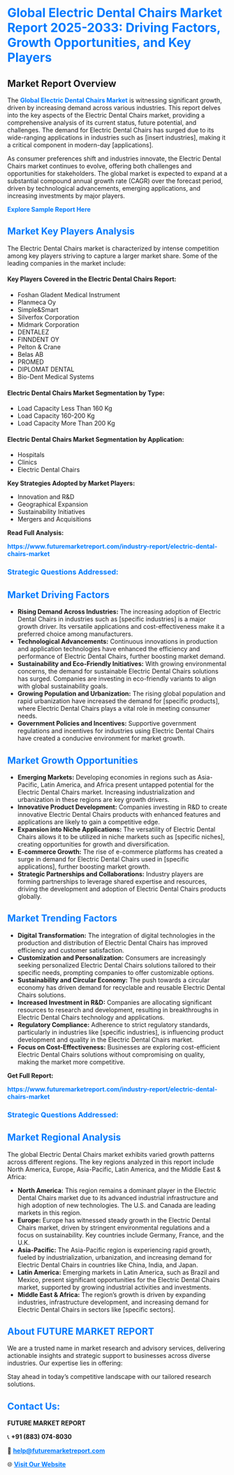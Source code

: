<h1 style="color: #007BFF;">Global Electric Dental Chairs Market Report 2025-2033: Driving Factors, Growth Opportunities, and Key Players</h1>

<section id="overview">
<h2>Market Report Overview</h2>
<p>The <a href="https://www.futuremarketreport.com/industry-report/electric-dental-chairs-market" style="color: #007BFF; text-decoration: none;"><strong>Global Electric Dental Chairs Market</strong></a> is witnessing significant growth, driven by increasing demand across various industries. This report delves into the key aspects of the Electric Dental Chairs market, providing a comprehensive analysis of its current status, future potential, and challenges. The demand for Electric Dental Chairs has surged due to its wide-ranging applications in industries such as [insert industries], making it a critical component in modern-day [applications].</p>
<p>As consumer preferences shift and industries innovate, the Electric Dental Chairs market continues to evolve, offering both challenges and opportunities for stakeholders. The global market is expected to expand at a substantial compound annual growth rate (CAGR) over the forecast period, driven by technological advancements, emerging applications, and increasing investments by major players.</p>
</section>

<section id="overview">
<p><a href="https://www.futuremarketreport.com/request-sample/reportId=126843" style="color: #007BFF; text-decoration: none;"><strong>Explore Sample Report Here</strong></a></p>
</section>

<section id="key-players">
<h2 style="color: #007BFF;">Market Key Players Analysis</h2>
<p>The Electric Dental Chairs market is characterized by intense competition among key players striving to capture a larger market share. Some of the leading companies in the market include:</p>
<h4>Key Players Covered in the Electric Dental Chairs Report:</h4>
<ul><li>Foshan Gladent Medical Instrument</li><li>Planmeca Oy</li><li>Simple&amp;Smart</li><li>Silverfox Corporation</li><li>Midmark Corporation</li><li>DENTALEZ</li><li>FINNDENT OY</li><li>Pelton &amp; Crane</li><li>Belas AB</li><li>PROMED</li><li>DIPLOMAT DENTAL</li><li>Bio-Dent Medical Systems</li></ul>
<h4>Electric Dental Chairs Market Segmentation by Type:</h4>
<ul><li>Load Capacity Less Than 160 Kg</li><li>Load Capacity 160-200 Kg</li><li>Load Capacity More Than 200 Kg</li></ul>

<h4>Electric Dental Chairs Market Segmentation by Application:</h4>
<ul><li>Hospitals</li><li>Clinics</li><li>Electric Dental Chairs</li></ul>
<p><strong>Key Strategies Adopted by Market Players:</strong></p>
<ul>
<li>Innovation and R&D</li>
<li>Geographical Expansion</li>
<li>Sustainability Initiatives</li>
<li>Mergers and Acquisitions</li>
</ul>
</section>

<section>
<p><strong>Read Full Analysis: </strong></p><a href="https://www.futuremarketreport.com/industry-report/electric-dental-chairs-market" style="color: #007BFF; text-decoration: none;"><strong>https://www.futuremarketreport.com/industry-report/electric-dental-chairs-market</strong></a>
<h3 style="color: #007BFF;">Strategic Questions Addressed:</h3>
</section>

<section id="driving-factors">
<h2 style="color: #007BFF;">Market Driving Factors</h2>
<ul>
<li><strong>Rising Demand Across Industries:</strong> The increasing adoption of Electric Dental Chairs in industries such as [specific industries] is a major growth driver. Its versatile applications and cost-effectiveness make it a preferred choice among manufacturers.</li>
<li><strong>Technological Advancements:</strong> Continuous innovations in production and application technologies have enhanced the efficiency and performance of Electric Dental Chairs, further boosting market demand.</li>
<li><strong>Sustainability and Eco-Friendly Initiatives:</strong> With growing environmental concerns, the demand for sustainable Electric Dental Chairs solutions has surged. Companies are investing in eco-friendly variants to align with global sustainability goals.</li>
<li><strong>Growing Population and Urbanization:</strong> The rising global population and rapid urbanization have increased the demand for [specific products], where Electric Dental Chairs plays a vital role in meeting consumer needs.</li>
<li><strong>Government Policies and Incentives:</strong> Supportive government regulations and incentives for industries using Electric Dental Chairs have created a conducive environment for market growth.</li>
</ul>
</section>

<section id="growth-opportunities">
<h2 style="color: #007BFF;">Market Growth Opportunities</h2>
<ul>
<li><strong>Emerging Markets:</strong> Developing economies in regions such as Asia-Pacific, Latin America, and Africa present untapped potential for the Electric Dental Chairs market. Increasing industrialization and urbanization in these regions are key growth drivers.</li>
<li><strong>Innovative Product Development:</strong> Companies investing in R&D to create innovative Electric Dental Chairs products with enhanced features and applications are likely to gain a competitive edge.</li>
<li><strong>Expansion into Niche Applications:</strong> The versatility of Electric Dental Chairs allows it to be utilized in niche markets such as [specific niches], creating opportunities for growth and diversification.</li>
<li><strong>E-commerce Growth:</strong> The rise of e-commerce platforms has created a surge in demand for Electric Dental Chairs used in [specific applications], further boosting market growth.</li>
<li><strong>Strategic Partnerships and Collaborations:</strong> Industry players are forming partnerships to leverage shared expertise and resources, driving the development and adoption of Electric Dental Chairs products globally.</li>
</ul>
</section>

<section id="trending-factors">
<h2 style="color: #007BFF;">Market Trending Factors</h2>
<ul>
<li><strong>Digital Transformation:</strong> The integration of digital technologies in the production and distribution of Electric Dental Chairs has improved efficiency and customer satisfaction.</li>
<li><strong>Customization and Personalization:</strong> Consumers are increasingly seeking personalized Electric Dental Chairs solutions tailored to their specific needs, prompting companies to offer customizable options.</li>
<li><strong>Sustainability and Circular Economy:</strong> The push towards a circular economy has driven demand for recyclable and reusable Electric Dental Chairs solutions.</li>
<li><strong>Increased Investment in R&D:</strong> Companies are allocating significant resources to research and development, resulting in breakthroughs in Electric Dental Chairs technology and applications.</li>
<li><strong>Regulatory Compliance:</strong> Adherence to strict regulatory standards, particularly in industries like [specific industries], is influencing product development and quality in the Electric Dental Chairs market.</li>
<li><strong>Focus on Cost-Effectiveness:</strong> Businesses are exploring cost-efficient Electric Dental Chairs solutions without compromising on quality, making the market more competitive.</li>
</ul>
</section>

<section>
<p><strong>Get Full Report: </strong></p><a href="https://www.futuremarketreport.com/industry-report/electric-dental-chairs-market" style="color: #007BFF; text-decoration: none;"><strong>https://www.futuremarketreport.com/industry-report/electric-dental-chairs-market</strong></a>
<h3 style="color: #007BFF;">Strategic Questions Addressed:</h3>
</section>


<section id="regional-analysis">
<h2 style="color: #007BFF;">Market Regional Analysis</h2>
<p>The global Electric Dental Chairs market exhibits varied growth patterns across different regions. The key regions analyzed in this report include North America, Europe, Asia-Pacific, Latin America, and the Middle East & Africa:</p>
<ul>
<li><strong>North America:</strong> This region remains a dominant player in the Electric Dental Chairs market due to its advanced industrial infrastructure and high adoption of new technologies. The U.S. and Canada are leading markets in this region.</li>
<li><strong>Europe:</strong> Europe has witnessed steady growth in the Electric Dental Chairs market, driven by stringent environmental regulations and a focus on sustainability. Key countries include Germany, France, and the U.K.</li>
<li><strong>Asia-Pacific:</strong> The Asia-Pacific region is experiencing rapid growth, fueled by industrialization, urbanization, and increasing demand for Electric Dental Chairs in countries like China, India, and Japan.</li>
<li><strong>Latin America:</strong> Emerging markets in Latin America, such as Brazil and Mexico, present significant opportunities for the Electric Dental Chairs market, supported by growing industrial activities and investments.</li>
<li><strong>Middle East & Africa:</strong> The region’s growth is driven by expanding industries, infrastructure development, and increasing demand for Electric Dental Chairs in sectors like [specific sectors].</li>
</ul>
</section>

<footer>
<h2 style="color: #007BFF;">About FUTURE MARKET REPORT</h2>
<p>We are a trusted name in market research and advisory services, delivering actionable insights and strategic support to businesses across diverse industries. Our expertise lies in offering:</p>

<p>Stay ahead in today’s competitive landscape with our tailored research solutions.</p>

<h2 style="color: #007BFF;">Contact Us:</h2>
<p><strong>FUTURE MARKET REPORT</strong></p>
<p>📞 <strong>+91 (883) 074-8030</strong></p>
<p>📧 <strong><a href="mailto:help@futuremarketreport.com" style="color: #007BFF;">help@futuremarketreport.com</a></strong></p>
<p>🌐 <strong><a href="https://www.futuremarketreport.com/" style="color: #007BFF;">Visit Our Website</a></strong></p>
</footer>